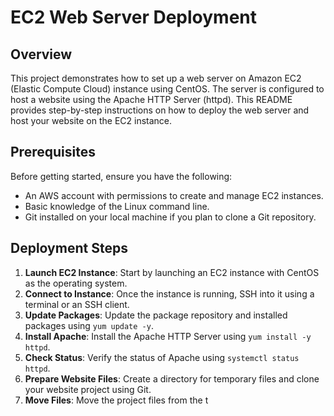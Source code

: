 # EC2 Web Server Deployment

## Overview
This project demonstrates how to set up a web server on Amazon EC2 (Elastic Compute Cloud) instance using CentOS. The server is configured to host a website using the Apache HTTP Server (httpd). This README provides step-by-step instructions on how to deploy the web server and host your website on the EC2 instance.

## Prerequisites
Before getting started, ensure you have the following:
- An AWS account with permissions to create and manage EC2 instances.
- Basic knowledge of the Linux command line.
- Git installed on your local machine if you plan to clone a Git repository.

## Deployment Steps
1. **Launch EC2 Instance**: Start by launching an EC2 instance with CentOS as the operating system.
2. **Connect to Instance**: Once the instance is running, SSH into it using a terminal or an SSH client.
3. **Update Packages**: Update the package repository and installed packages using `yum update -y`.
4. **Install Apache**: Install the Apache HTTP Server using `yum install -y httpd`.
5. **Check Status**: Verify the status of Apache using `systemctl status httpd`.
6. **Prepare Website Files**: Create a directory for temporary files and clone your website project using Git.
7. **Move Files**: Move the project files from the t
